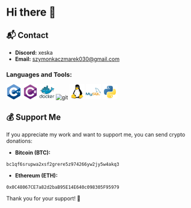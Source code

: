 # Hi there 👋

## 📬 Contact
- **Discord:** xeska  
- **Email:** szymonkaczmarek030@gmail.com

<h3 align="left">Languages and Tools:</h3>
<p align="left"> <img src="https://raw.githubusercontent.com/devicons/devicon/master/icons/cplusplus/cplusplus-original.svg" alt="cplusplus" width="40" height="40"/> </a> <img src="https://raw.githubusercontent.com/devicons/devicon/master/icons/csharp/csharp-original.svg" alt="csharp" width="40" height="40"/> </a> <img src="https://raw.githubusercontent.com/devicons/devicon/master/icons/docker/docker-original-wordmark.svg" alt="docker" width="40" height="40"/> </a> <img src="https://www.vectorlogo.zone/logos/git-scm/git-scm-icon.svg" alt="git" width="40" height="40"/> </a> <img src="https://raw.githubusercontent.com/devicons/devicon/master/icons/linux/linux-original.svg" alt="linux" width="40" height="40"/> </a> <img src="https://raw.githubusercontent.com/devicons/devicon/master/icons/mysql/mysql-original-wordmark.svg" alt="mysql" width="40" height="40"/> </a> <img src="https://raw.githubusercontent.com/devicons/devicon/master/icons/python/python-original.svg" alt="python" width="40" height="40"/> </a> </p>

## 💰 Support Me
If you appreciate my work and want to support me, you can send crypto donations:
- **Bitcoin (BTC):**
```
bc1qf6srupwa2xsf2grere5z974266yw2jy5w4akq3
```
- **Ethereum (ETH):**
```
0x0C48067CE7a82d2baB95E14E640c098305F95979
```
Thank you for your support! 🙌
